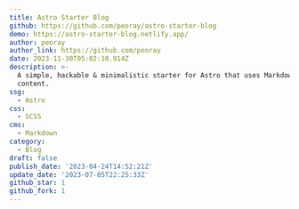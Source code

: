 ```yaml
---
title: Astro Starter Blog
github: https://github.com/peoray/astro-starter-blog
demo: https://astro-starter-blog.netlify.app/
author: peoray
author_link: https://github.com/peoray
date: 2023-11-30T05:02:10.914Z
description: >-
  A simple, hackable & minimalistic starter for Astro that uses Markdown for
  content.
ssg:
  - Astro
css:
  - SCSS
cms:
  - Markdown
category:
  - Blog
draft: false
publish_date: '2023-04-24T14:52:21Z'
update_date: '2023-07-05T22:25:33Z'
github_star: 1
github_fork: 1
---
```

